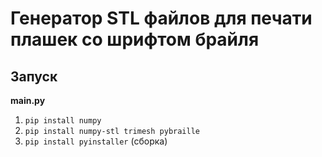 # Генератор STL файлов для печати плашек со шрифтом брайля

## Запуск

**main.py**

1. `pip install numpy`
2. `pip install numpy-stl trimesh pybraille`
3. `pip install pyinstaller` (сборка)
